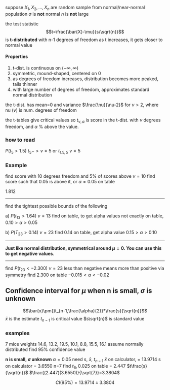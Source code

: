 suppose $X_1,X_2,...,X_n$ are random sample from normal/near-normal population
$\sigma$ is **not** normal
$n$ is **not** large

the test statistic $$t=\frac{\bar{X}-\mu}{s/\sqrt{n}}$$
is **t-distributed** with n-1 degrees of freedom
as t increases, it gets closer to normal value
#### Properties
1. t-dist. is continuous on $(-\infty,\infty)$
2. symmetric, mound-shaped, centered on 0
3. as degrees of freedom increases, distribution becomes more peaked, tails thinner
4. with large number of degrees of freedom, approximates standard normal distribution

the t-dist. has mean=0 and variance $\frac{\nu}{\nu-2}$ for $\nu>2$, where nu $(\nu)$ is num. degrees of freedom

the t-tables give critical values so $t_{\nu,\alpha}$ is score in the t-dist. with $\nu$ degrees freedom, and $\alpha$ % above the value.

### how to read
$P(t_5>1.5)$
$t_5->\nu=5$
or
$t_{1.5,5}$
$\nu=5$

###  Example
find score with 10 degrees freedom and 5% of scores above
$\nu=10$
find score such that 0.05 is above it, or $\alpha=0.05$
on table

$1.812$
___
find the tightest possible bounds of the following

a) $P(t_{13}>1.64)$
$\nu=13$
find on table, to get alpha values
not exactly on table, $0.10>\alpha>0.05$ 

b) $P(T_{23}>0.14)$
$\nu=23$
find 0.14 on table, get alpha value
$0.15>\alpha>0.10$
___
**Just like normal distribution, symmetrical around $\mu=0$. You can use this to get negative values**. 
___
find $P(t_{23}<-2.300)$
$\nu=23$
less than negative means more than positive via symmetry
find 2.300 on table
$-0.015<\alpha<-0.02$ 

## Confidence interval for $\mu$ when n is small, $\sigma$ is unknown

$$\bar{x}\pm{}t_{n-1,\frac{\alpha}{2}}*\frac{s}{\sqrt{n}}$$
$\bar{x}$ is the estimate
$t_{n-1}$ is critical value
$s\sqrt{n}$ is standard value


### examples

7 mice weights
14.6, 13.2, 19.5, 10.1, 8.8, 15.5, 16.1
assume normally distributed
find 95% confidence value

__n is small, $\sigma$ unknown__
$\alpha=0.05$
need s, $\bar{x}$, $t_{n-1}$ 
$\bar{x}$ on calculator, = 13.9714
s on calculator = 3.6550
n=7
find $t_6,0.025$ on table = 2.447
$t\frac{s}{\sqrt{n}}$
$\frac{(2.447)(3.6550)}{\sqrt{7}}=3.3804$

$$CI(95\%)=13.9714\pm3.3804$$
